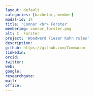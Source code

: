 ```yaml
---
layout: default
categories: [bachelor, member]
modal-id: 14
title: 'Connor <br> Forster'
memberimg: connor_forster.png
alt: C. Forster
project: 'Woodward Fieser Kuhn rules'
description:
github: https://github.com/Commacom
linkedin:
orcid:
twitter:
web:
google:
researchgate:
mail:
office:
---
```

